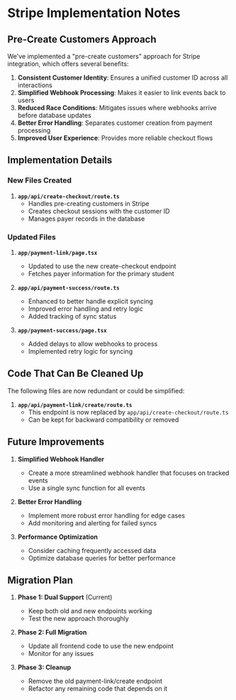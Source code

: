 # Stripe Implementation Notes

## Pre-Create Customers Approach

We've implemented a "pre-create customers" approach for Stripe integration, which offers several benefits:

1. **Consistent Customer Identity**: Ensures a unified customer ID across all interactions
2. **Simplified Webhook Processing**: Makes it easier to link events back to users
3. **Reduced Race Conditions**: Mitigates issues where webhooks arrive before database updates
4. **Better Error Handling**: Separates customer creation from payment processing
5. **Improved User Experience**: Provides more reliable checkout flows

## Implementation Details

### New Files Created

1. **`app/api/create-checkout/route.ts`**
   - Handles pre-creating customers in Stripe
   - Creates checkout sessions with the customer ID
   - Manages payer records in the database

### Updated Files

1. **`app/payment-link/page.tsx`**

   - Updated to use the new create-checkout endpoint
   - Fetches payer information for the primary student

2. **`app/api/payment-success/route.ts`**

   - Enhanced to better handle explicit syncing
   - Improved error handling and retry logic
   - Added tracking of sync status

3. **`app/payment-success/page.tsx`**
   - Added delays to allow webhooks to process
   - Implemented retry logic for syncing

## Code That Can Be Cleaned Up

The following files are now redundant or could be simplified:

1. **`app/api/payment-link/create/route.ts`**
   - This endpoint is now replaced by `app/api/create-checkout/route.ts`
   - Can be kept for backward compatibility or removed

## Future Improvements

1. **Simplified Webhook Handler**

   - Create a more streamlined webhook handler that focuses on tracked events
   - Use a single sync function for all events

2. **Better Error Handling**

   - Implement more robust error handling for edge cases
   - Add monitoring and alerting for failed syncs

3. **Performance Optimization**
   - Consider caching frequently accessed data
   - Optimize database queries for better performance

## Migration Plan

1. **Phase 1: Dual Support** (Current)

   - Keep both old and new endpoints working
   - Test the new approach thoroughly

2. **Phase 2: Full Migration**

   - Update all frontend code to use the new endpoint
   - Monitor for any issues

3. **Phase 3: Cleanup**
   - Remove the old payment-link/create endpoint
   - Refactor any remaining code that depends on it
